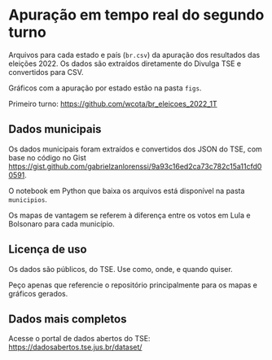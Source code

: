 # Apuração em tempo real do segundo turno

Arquivos para cada estado e país (`br.csv`) da apuração dos resultados das eleições 2022. Os dados são extraídos diretamente do Divulga TSE e convertidos para CSV.

Gráficos com a apuração por estado estão na pasta `figs`.

Primeiro turno: <https://github.com/wcota/br_eleicoes_2022_1T>

## Dados municipais

Os dados municipais foram extraídos e convertidos dos JSON do TSE, com base no código no Gist <https://gist.github.com/gabrielzanlorenssi/9a93c16ed2ca73c782c15a11cfd00591>.

O notebook em Python que baixa os arquivos está disponível na pasta `municipios`.

Os mapas de vantagem se referem à diferença entre os votos em Lula e Bolsonaro para cada município.

## Licença de uso

Os dados são públicos, do TSE. Use como, onde, e quando quiser.

Peço apenas que referencie o repositório principalmente para os mapas e gráficos gerados.

## Dados mais completos

Acesse o portal de dados abertos do TSE: <https://dadosabertos.tse.jus.br/dataset/>

